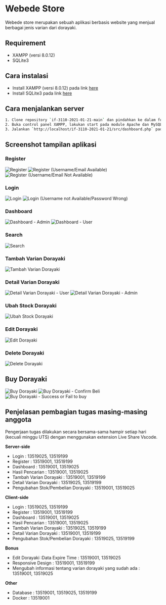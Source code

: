 # Webede Store
Webede store merupakan sebuah aplikasi berbasis website yang menjual berbagai jenis varian dari dorayaki.


## Requirement
- XAMPP (versi 8.0.12)
- SQLite3


## Cara instalasi
- Install XAMPP (versi 8.0.12) pada link [here](https://www.apachefriends.org/download.html)
- Install SQLite3 pada link [here](https://www.sqlite.org/download.html)


## Cara menjalankan server
```sh
1. Clone repository `if-3110-2021-01-21-main` dan pindahkan ke dalam folder `./xampp/php`
2. Buka control panel XAMPP, lakukan start pada module Apache dan MySQL
3. Jalankan `http://localhost/if-3110-2021-01-21/src/dashboard.php` pada Browser
```


## Screenshot tampilan aplikasi
### Register
![Register](./img/register.PNG)
![Register (Username/Email Available)](./img/register-1.PNG)
![Register (Username/Email Not Available)](./img/register-kalaubeda.PNG)

### Login
![Login](./img/login.PNG)
![Login (Username not Available/Password Wrong)](./img/login-kalausalah.PNG)

### Dashboard
![Dashboard - Admin](./img/dashboard-admin.PNG)
![Dashboard - User](./img/dashboard-user.PNG)

### Search
![Search](./img/search.PNG)

### Tambah Varian Dorayaki
![Tambah Varian Dorayaki](./img/tambahvarian.PNG)

### Detail Varian Dorayaki
![Detail Varian Dorayaki - User](./img/detaildorayaki-user.PNG)
![Detail Varian Dorayaki - Admin](./img/detaildorayaki-admin.PNG)

### Ubah Stock Dorayaki
![Ubah Stock Dorayaki](./img/ubahstock.PNG)

### Edit Dorayaki
![Edit Dorayaki](./img/editdorayaki.PNG)

### Delete Dorayaki
![Delete Dorayaki](./img/deletedorayaki.PNG)

## Buy Dorayaki
![Buy Dorayaki](./img/buydorayaki.PNG)
![Buy Dorayaki - Confirm Beli](./img/notif-buydorayaki.PNG)
![Buy Dorayaki - Success or Fail to buy](./img/notif2-buydorayaki.PNG)


## Penjelasan pembagian tugas masing-masing anggota
Pengerjaan tugas dilakukan secara bersama-sama hampir setiap hari (kecuali minggu UTS) dengan menggunakan extension Live Share Vscode.

**Server-side**
- Login : 13519025, 13519199
- Register : 13519001, 13519199
- Dashboard : 13519001, 13519025
- Hasil Pencarian : 13519001, 13519025
- Tambah Varian Dorayaki : 13519001, 13519199
- Detail Varian Dorayaki : 13519025, 13519199
- Pengubahan Stok/Pembelian Dorayaki : 13519001, 13519025

**Client-side**
- Login : 13519025, 13519199
- Register : 13519001, 13519199
- Dashboard : 13519001, 13519025
- Hasil Pencarian : 13519001, 13519025
- Tambah Varian Dorayaki : 13519025, 13519199
- Detail Varian Dorayaki : 13519001, 13519199
- Pengubahan Stok/Pembelian Dorayaki :  13519025, 13519199

**Bonus**
- Edit Dorayaki :Data Expire Time : 13519001, 13519025
- Responsive Design : 13519001, 13519199
- Mengubah informasi tentang varian dorayaki yang sudah ada : 13519001, 13519025

**Other**
- Database : 13519001, 13519025, 13519199
- Docker : 13519001
